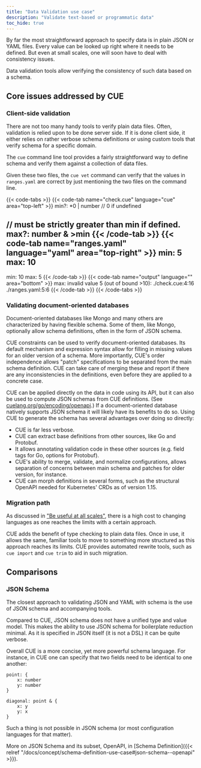 ```yaml
---
title: "Data Validation use case"
description: "Validate text-based or programmatic data"
toc_hide: true
---
```


By far the most straightforward approach to specify data is in plain
JSON or YAML files.
Every value can be looked up right where it needs to be defined.
But even at small scales, one will soon have to deal with
consistency issues.

Data validation tools allow verifying the consistency of such data
based on a schema.


## Core issues addressed by CUE

### Client-side validation

There are not too many handy tools to verify plain data files.
Often, validation is relied upon to be done server side.
If it is done client side, it either relies on rather verbose schema
definitions or using custom tools that verify schema for a specific domain.

The `cue` command line tool provides a fairly straightforward way to
define schema and verify them against a collection of data files.

Given these two files, the `cue vet` command can verify that the values in
`ranges.yaml` are correct by just mentioning the two files on the command line.

{{< code-tabs >}}
{{< code-tab name="check.cue" language="cue"  area="top-left" >}}
min?: *0 | number    // 0 if undefined

// must be strictly greater than min if defined.
max?: number & >min
{{< /code-tab >}}
{{< code-tab name="ranges.yaml" language="yaml"  area="top-right" >}}
min: 5
max: 10
---
min: 10
max: 5
{{< /code-tab >}}
{{< code-tab name="output" language=""  area="bottom" >}}
max: invalid value 5 (out of bound >10):
    ./check.cue:4:16
    ./ranges.yaml:5:6
{{< /code-tab >}}
{{< /code-tabs >}}


### Validating document-oriented databases

Document-oriented databases like Mongo and many others are characterized
by having flexible schema.
Some of them, like Mongo, optionally allow schema definitions, often in the
form of JSON schema.

CUE constraints can be used to verify document-oriented databases.
Its default mechanism and expression syntax allow for filling in missing
values for an older version of a schema.
More importantly, CUE's order independence allows
"patch" specifications to be separated from the main schema definition.
CUE can take care of merging these and report if there are any inconsistencies
in the definitions, even before they are applied to a concrete case.

CUE can be applied directly on the data in code using its API,
but it can also be used to compute JSON schemas from CUE definitions.
(See [cuelang.org/go/encoding/openapi](https://pkg.go.dev/cuelang.org/go/encoding/openapi).)
If a document-oriented database natively supports JSON schema it will likely
have its benefits to do so.
Using CUE to generate the schema has several advantages over doing so directly:

- CUE is far less verbose.
- CUE can extract base definitions from other sources, like Go and Protobuf.
- It allows annotating validation code in these other sources
  (e.g. field tags for Go, options for Protobuf).
- CUE's ability to merge, validate, and normalize configurations,
  allows separation of concerns between main schema and patches for
  older version, for instance.
- CUE can morph definitions in several forms, such as the structural OpenAPI
  needed for Kubernetes' CRDs as of version 1.15.


<!-- TODO: example or pointer to one. -->



### Migration path

<!-- TODO: update URL -->
As discussed in
["Be useful at all scales"](/docs/about#be-useful-at-all-scales),
there is a high cost to changing languages as one reaches the limits
with a certain approach.

CUE adds the benefit of type checking to plain data files.
Once in use, it allows the same,
familiar tools to move to something more structured
as this approach reaches its limits.
CUE provides automated rewrite tools, such as `cue import` and `cue trim`
to aid in such migration.


## Comparisons

### JSON Schema

The closest approach to validating JSON and YAML with schema is the use
of JSON schema and accompanying tools.

Compared to CUE, JSON schema does not have a unified type and value model.
This makes the ability to use JSON schema for boilerplate reduction minimal.
As it is specified in JSON itself (it is not a DSL) it can be quite verbose.

Overall CUE is a more concise, yet more powerful schema language.
For instance, in CUE one can specify that two fields need to be identical to
one another:

```cue
point: {
	x: number
	y: number
}

diagonal: point & {
	x: y
	y: x
}
```

Such a thing is not possible in JSON schema (or most configuration languages
for that matter).

More on JSON Schema and its subset, OpenAPI,
in [Schema Definition]({{< relref "/docs/concept/schema-definition-use-case#json-schema--openapi" >}}).
